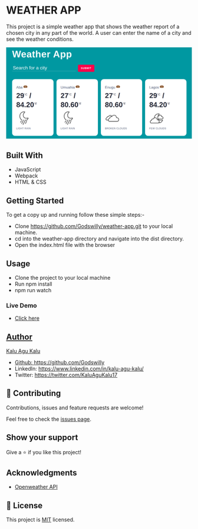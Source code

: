 # WEATHER APP

This project is a simple weather app that shows the weather report of a chosen city in any part of the world. A user can enter the name of a city and see the weather conditions.

![screenshot](./images/weather.png)


## Built With
- JavaScript
- Webpack
- HTML & CSS

## Getting Started
To get a copy up and running follow these simple steps:-

- Clone https://github.com/Godswilly/weather-app.git to your local machine.
- cd into the weather-app directory and navigate into the dist directory.
- Open the index.html file with the browser


## Usage
- Clone the project to your local machine
- Run npm install
- npm run watch


### Live Demo
- <a href="https://rawcdn.githack.com/Godswilly/weather-app/be51ab4e50790ebb16c5b7f968966e97d3f6bdb7/dist/index.html">Click here</div>


## Author
 Kalu Agu Kalu

- Github: https://github.com/Godswilly
- LinkedIn: https://www.linkedin.com/in/kalu-agu-kalu/
- Twitter: https://twitter.com/KaluAguKalu17
## 🤝 Contributing

Contributions, issues and feature requests are welcome!

Feel free to check the [issues page](https://github.com/Godswilly/weather-app/issues).

## Show your support

Give a ⭐️ if you like this project!

## Acknowledgments
- <a href="https://openweathermap.com">Openweather API </a>

## 📝 License

This project is [MIT](lic.url) licensed.
